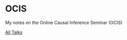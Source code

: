 # OCIS
My notes on the Online Causal Inference Seminar (OCIS)

[All Talks](https://sites.google.com/view/ocis/past-talks-and-recordings)
